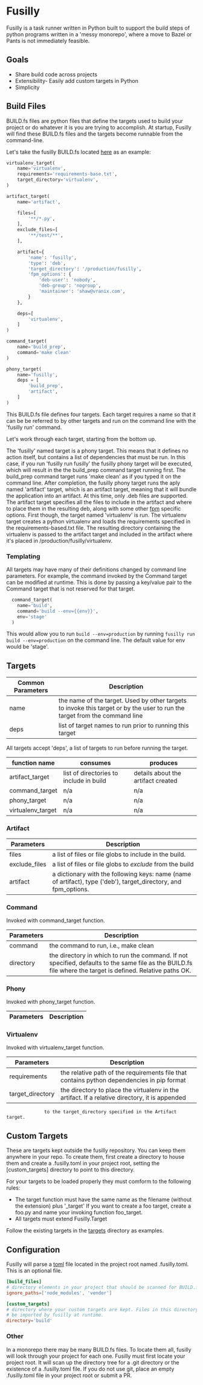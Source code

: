 # Fusilly

Fusilly is a task runner written in Python built to support the build
steps of python programs written in a 'messy monorepo', where a move to
Bazel or Pants is not immediately feasible.

## Goals

  * Share build code across projects
  * Extensibility- Easily add custom targets in Python
  * Simplicity

## Build Files

BUILD.fs files are python files that define the targets used to build
your project or do whatever it is you are trying to accomplish.
At startup, Fusilly will find these BUILD.fs files and the
targets become runnable from the command-line.

Let's take the fusilly BUILD.fs located [here](https://github.com/svrana/fusilly/blob/master/BUILD.fs)
as an example:

```python
virtualenv_target(
    name='virtualenv',
    requirements='requirements-base.txt',
    target_directory='virtualenv',
)

artifact_target(
    name='artifact',

    files=[
        '**/*.py',
    ],
    exclude_files=[
        '**/test/**',
    ],

    artifact={
        'name': 'fusilly',
        'type': 'deb',
        'target_directory': '/production/fusilly',
        'fpm_options': {
            'deb-user': 'nobody',
            'deb-group': 'nogroup',
            'maintainer': 'shaw@vranix.com',
        }
    },

    deps=[
        'virtualenv',
    ]
)

command_target(
    name='build_prep',
    command='make clean'
)

phony_target(
    name='fusilly',
    deps = [
        'build_prep',
        'artifact',
    ]
)
```

This BUILD.fs file defines four targets. Each target requires a name so that it
can be be referred to by other targets and run on the command line with the
'fusilly run' command.

Let's work through each target, starting from the bottom up.

The 'fusilly' named target is a phony target. This means that it defines no
action itself, but contains a list of dependencies that must be run. In this
case, if you run 'fusilly run fusilly' the fusilly phony target will be
executed, which will result in the the build_prep command target running first.
The build_prep command target runs 'make clean' as if you typed it on the
command line. After completion, the fusilly phony target runs the aply named
'artifact' target, which is an artifact target, meaning that it will bundle the
application into an artifact. At this time, only .deb files are supported. The
artifact target specifies all the files to include in the artifact and where to
place them in the resulting deb, along with some other
[fpm](https://github.com/jordansissel/fpm) specific options. First though, the
target named 'virtualenv' is run. The virtualenv target creates a python
virtualenv and loads the requirements specified in the requirements-based.txt
file. The resulting directory containing the virtualenv is passed to the
artifact target and included in the artifact where it's placed in
/production/fusilly/virtualenv.

### Templating

All targets may have many of their definitions changed by command line
parameters. For example, the command invoked by the Command target can be
modified at runtime. This is done by passing a key/value pair to the Command
target that is not reserved for that target.

```python
  command_target(
    name='build',
    command='build --env={{env}}',
    env='stage'
  )
```

This would allow you to run `build --env=production` by running `fusilly run
build --env=production` on the command line. The default value for env would be
'stage'.


## Targets

Common Parameters | Description
-----------------|----------------
name | the name of the target. Used by other targets to invoke this target or by the user to run the target from the command line
deps | list of target names to run prior to running this target

All targets accept 'deps', a list of targets to run before running the target.

function name     | consumes           | produces
------------------|--------------------|--------------------
artifact_target   | list of directories to include in build | details about the artifact created |
command_target    | n/a              | n/a
phony_target      | n/a              | n/a
virtualenv_target | n/a              | n/a


### Artifact

Parameters | Description
-----------|--------
files   | a list of files or file globs to include in the build.
exclude_files | a list of files or file globs to *exclude* from the build
artifact | a dictionary with the following keys: name (name of artifact), type ('deb'), target_directory, and fpm_options.

### Command

Invoked with command_target function.

Parameters | Description
-----------|--------
command    | the command to run, i.e., make clean
directory  | the directory in which to run the command. If not specified, defaults to the same file as the BUILD.fs file where the target is defined. Relative paths OK.

### Phony

Invoked with phony_target function.

Parameters | Description
----------|------------


### Virtualenv

Invoked with virtualenv_target function.

Parameters | Description
-----------|--------
requirements | the relative path of the requirements file that contains python dependencies in pip format
target_directory | the directory to place the virtualenv in the artifact. If a relative directory, it is appended
                  to the target_directory specified in the Artifact target.

## Custom Targets

These are targets kept outside the fusilly repository. You can keep them
anywhere in your repo.  To create them, first create a directory to house them
and create a .fusilly.toml in your project root, setting the [custom_targets]
directory to point to this directory.

For your targets to be loaded properly they must comform to the following rules:
  * The target function must have the same name as the filename (without the extension) plus '_target'
  If you want to create a foo target, create a foo.py and name your invoking function foo_target.
  * All targets must extend Fusilly.Target

Follow the existing targets in the [targets](https://github.com/svrana/fusilly/tree/master/targets/targets/) directory as examples.


## Configuration

Fusilly will parse a [toml](https://github.com/toml-lang/toml) file located in
the project root named .fusilly.toml. This is an optional file.

```toml
[build_files]
# directory elements in your project that should be scanned for BUILD.fs files.
ignore_paths=['node_modules', 'vendor']

[custom_targets]
# directory where your custom targets are kept. Files in this directory will
# be imported by fusilly at runtime.
directory='build'
```

### Other

In a monorepo there may be many BUILD.fs files. To locate them all, fusilly will
look through your project for each one. Fusilly must first locate your project
root. It will scan up the directory tree for a .git directory or the existence
of a .fusilly.toml file. If you do not use git, place an empty .fusilly.toml file
in your project root or submit a PR.
